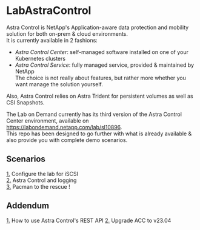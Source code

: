 # LabAstraControl

Astra Control is NetApp's Application-aware data protection and mobility solution for both on-prem & cloud environments.  
It is currently available in 2 fashions:
- _Astra Control Center_: self-managed software installed on one of your Kubernetes clusters  
- _Astra Control Service_: fully managed service, provided & maintained by NetApp  
The choice is not really about features, but rather more whether you want manage the solution yourself.  

Also, Astra Control relies on Astra Trident for persistent volumes as well as CSI Snapshots.  

The Lab on Demand currently has its third version of the Astra Control Center environment, available on https://labondemand.netapp.com/lab/sl10896.  
This repo has been designed to go further with what is already available & also provide you with complete demo scenarios.  

Scenarios  
---------  
[1.](LoD_ACC_v1.3/Scenarios/Scenario01) Configure the lab for iSCSI  
[2.](LoD_ACC_v1.3/Scenarios/Scenario02) Astra Control and logging   
[3.](LoD_ACC_v1.3/Scenarios/Scenario03) Pacman to the rescue !  
<!--
[4.](LoD_ACC_v1.3/Scenarios/Scenario04) Astra Control and LDAP    
5. Jenkins (_still in brain cells, work in progress_)
-->

Addendum
--------
[1.](LoD_ACC_v1.3/Addendum/Addenda01) How to use Astra Control's REST API
[2.](LoD_ACC_v1.3/Addendum/Addenda02) Upgrade ACC to v23.04